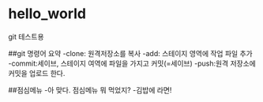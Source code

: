 # hello_world
git 테스트용 

##git 명령어 요약
-clone: 원격저장소를 복사
-add: 스테이지 영역에 작업 파일 추가
-commit:세이브, 스테이지 여역에 파일을 가지고 커밋(=세이브)
-push:원격 저장소에 커밋을 업로드 한다.

##점심메뉴
-아 맞다. 점심메뉴 뭐 먹었지?
-김밥에 라면!

